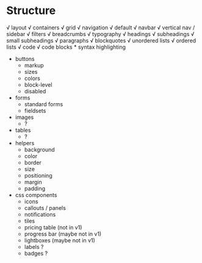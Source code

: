 # Structure

√ layout
    √ containers
    √ grid
√ navigation
    √ default
    √ navbar
    √ vertical nav / sidebar
    √ filters
    √ breadcrumbs
√ typography
    √ headings
    √ subheadings
    √ small subheadings
    √ paragraphs
    √ blockquotes
    √ unordered lists
    √ ordered lists
    √ code
    √ code blocks
    * syntax highlighting
* buttons
    * markup
    * sizes
    * colors
    * block-level
    * disabled
* forms
    * standard forms
    * fieldsets
* images
    * ?
* tables
    * ?
* helpers
    * background
    * color
    * border
    * size
    * positioning
    * margin
    * padding
* css components
    * icons
    * callouts / panels
    * notifications
    * tiles
    * pricing table (not in v1)
    * progress bar (maybe not in v1)
    * lightboxes (maybe not in v1)
    * labels ?
    * badges ?